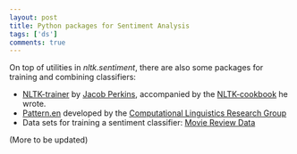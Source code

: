 ```yaml
---
layout: post
title: Python packages for Sentiment Analysis
tags: ['ds']
comments: true
---
```


On top of utilities in *nltk.sentiment*, there are also some packages for training and combining classifiers:

- [NLTK-trainer](https://github.com/japerk/nltk-trainer) by [Jacob Perkins](https://www.linkedin.com/in/jacobperkins), accompanied by the [NLTK-cookbook](https://github.com/japerk/nltk3-cookbook) he wrote.
- [Pattern.en](https://github.com/clips/pattern) developed by the [Computational Linguistics Research Group](http://www.clips.ua.ac.be/)
- Data sets for training a sentiment classifier: [Movie Review Data](https://www.cs.cornell.edu/people/pabo/movie-review-data/)

(More to be updated)
